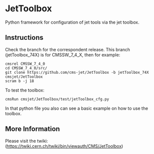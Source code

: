 # JetToolbox
Python framework for configuration of jet tools via the jet toolbox. 

## Instructions

Check the branch for the correspondent release. This branch (jetToolbox_74X) is for CMSSW_7_4_X, then for example:
```
cmsrel CMSSW_7_4_0
cd CMSSW_7_4_0/src/
git clone https://github.com/cms-jet/JetToolbox -b jetToolbox_74X cmsjet/JetToolbox
scram b -j 18
```
To test the toolbox:
```
cmsRun cmsjet/JetToolbox/test/jetToolbox_cfg.py
```
In that python file you also can see a basic example on how to use the toolbox.

## More Information

Please visit the twiki: (https://twiki.cern.ch/twiki/bin/viewauth/CMS/JetToolbox)
